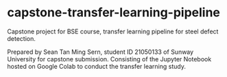 # capstone-transfer-learning-pipeline
Capstone project for BSE course, transfer learning pipeline for steel defect detection.

Prepared by Sean Tan Ming Sern, student ID 21050133 of Sunway University for capstone submission. 
Consisting of the Jupyter Notebook hosted on Google Colab to conduct the transfer learning study.
